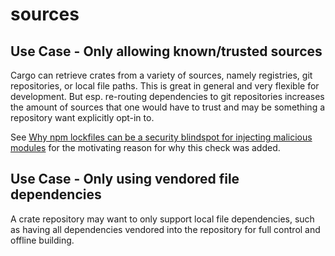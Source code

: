 # sources

## Use Case - Only allowing known/trusted sources

Cargo can retrieve crates from a variety of sources, namely registries, 
git repositories, or local file paths. This is great in general and very 
flexible for development. But esp. re-routing dependencies to git repositories increases the amount of sources that one would have to trust and may be something a repository want explicitly opt-in to. 

See [Why npm lockfiles can be a security blindspot for injecting malicious modules](https://snyk.io/blog/why-npm-lockfiles-can-be-a-security-blindspot-for-injecting-malicious-modules/)
for the motivating reason for why this check was added.

## Use Case - Only using vendored file dependencies

A crate repository may want to only support local file dependencies, such as 
having all dependencies vendored into the repository for full control and 
offline building.

